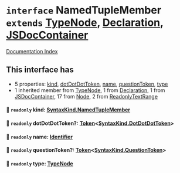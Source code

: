 # `interface` NamedTupleMember `extends` [TypeNode](../interface.TypeNode/README.md), [Declaration](../interface.Declaration/README.md), [JSDocContainer](../interface.JSDocContainer/README.md)

[Documentation Index](../README.md)

## This interface has

- 5 properties:
[kind](#-readonly-kind-syntaxkindnamedtuplemember),
[dotDotDotToken](#-readonly-dotdotdottoken-tokensyntaxkinddotdotdottoken),
[name](#-readonly-name-identifier),
[questionToken](#-readonly-questiontoken-tokensyntaxkindquestiontoken),
[type](#-readonly-type-typenode)
- 1 inherited member from [TypeNode](../interface.TypeNode/README.md), 1 from [Declaration](../interface.Declaration/README.md), 1 from [JSDocContainer](../interface.JSDocContainer/README.md), 17 from [Node](../interface.Node/README.md), 2 from [ReadonlyTextRange](../interface.ReadonlyTextRange/README.md)


#### 📄 `readonly` kind: [SyntaxKind.NamedTupleMember](../enum.SyntaxKind/README.md#namedtuplemember--202)



#### 📄 `readonly` dotDotDotToken?: [Token](../interface.Token/README.md)\<[SyntaxKind.DotDotDotToken](../enum.SyntaxKind/README.md#dotdotdottoken--26)>



#### 📄 `readonly` name: [Identifier](../interface.Identifier/README.md)



#### 📄 `readonly` questionToken?: [Token](../interface.Token/README.md)\<[SyntaxKind.QuestionToken](../enum.SyntaxKind/README.md#questiontoken--58)>



#### 📄 `readonly` type: [TypeNode](../interface.TypeNode/README.md)



